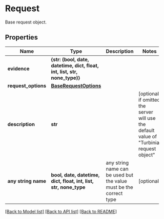 # Request

Base request object. 

## Properties
Name | Type | Description | Notes
------------ | ------------- | ------------- | -------------
**evidence** | **{str: (bool, date, datetime, dict, float, int, list, str, none_type)}** |  | 
**request_options** | [**BaseRequestOptions**](BaseRequestOptions.md) |  | 
**description** | **str** |  | [optional]  if omitted the server will use the default value of "Turbinia request object"
**any string name** | **bool, date, datetime, dict, float, int, list, str, none_type** | any string name can be used but the value must be the correct type | [optional]

[[Back to Model list]](../README.md#documentation-for-models) [[Back to API list]](../README.md#documentation-for-api-endpoints) [[Back to README]](../README.md)


